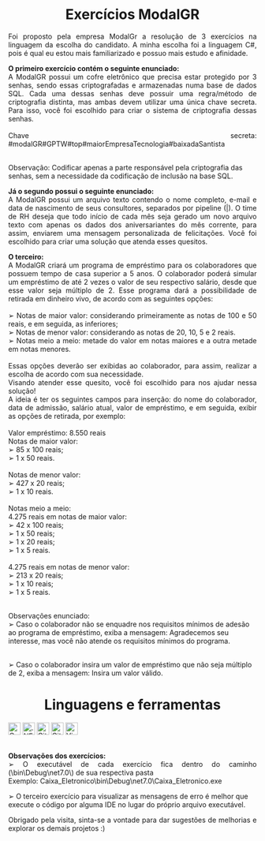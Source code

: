 <h1 align="center">Exercícios ModalGR</h1>

<p align="justify">
 Foi proposto pela empresa ModalGr a resolução de 3 exercícios na linguagem da escolha do candidato. A minha escolha foi a linguagem C#, pois é qual eu estou mais familiarizado e 
 possuo mais estudo e afinidade.
</p>

<p align="justify">
  <strong>O primeiro exercício contém o seguinte enunciado:</strong> <br>
  A ModalGR possui um cofre eletrônico que precisa estar protegido por 3 senhas, sendo
  essas criptografadas e armazenadas numa base de dados SQL. Cada uma dessas senhas deve 
  possuir uma regra/método de criptografia distinta, mas ambas devem utilizar uma única 
  chave secreta. Para isso, você foi escolhido para criar o sistema de criptografia dessas senhas.
  <br><br>Chave secreta:
  #modalGR#GPTW#top#maiorEmpresaTecnologia#baixadaSantista
 
  <br>Observação: Codificar apenas a parte responsável pela criptografia das senhas, sem a 
  necessidade da codificação de inclusão na base SQL.
</p>

<p align="justify">
  <strong>Já o segundo possui o seguinte enunciado:</strong> <br>
  A ModalGR possui um arquivo texto contendo o nome completo, e-mail e data de 
  nascimento de seus consultores, separados por pipeline (|). O time de RH deseja que todo 
  início de cada mês seja gerado um novo arquivo texto com apenas os dados dos 
  aniversariantes do mês corrente, para assim, enviarem uma mensagem personalizada de 
  felicitações. Você foi escolhido para criar uma solução que atenda esses quesitos.
</p>

<p align="justify">
  <strong>O terceiro:</strong> <br>
   A ModalGR criará um programa de empréstimo para os colaboradores que possuem tempo 
de casa superior a 5 anos. O colaborador poderá simular um empréstimo de até 2 vezes o valor 
de seu respectivo salário, desde que esse valor seja múltiplo de 2. Esse programa dará a 
possibilidade de retirada em dinheiro vivo, de acordo com as seguintes opções:
<br><br>➢ Notas de maior valor: considerando primeiramente as notas de 100 e 50 reais, e em 
seguida, as inferiores;
<br>➢ Notas de menor valor: considerando as notas de 20, 10, 5 e 2 reais.
<br>➢ Notas meio a meio: metade do valor em notas maiores e a outra metade em notas 
menores.
<br><br>Essas opções deverão ser exibidas ao colaborador, para assim, realizar a escolha de acordo com 
sua necessidade.
<br>Visando atender esse quesito, você foi escolhido para nos ajudar nessa solução! 
<br>A ideia é ter os seguintes campos para inserção: do nome do colaborador, data de admissão, 
salário atual, valor de empréstimo, e em seguida, exibir as opções de retirada, por exemplo:
<br><br>Valor empréstimo: 8.550 reais
<br>Notas de maior valor: 
<br>➢ 85 x 100 reais;
<br>➢ 1 x 50 reais.
<br><br>Notas de menor valor: 
<br>➢ 427 x 20 reais;
<br>➢ 1 x 10 reais.
<br><br>Notas meio a meio:
<br>4.275 reais em notas de maior valor:
<br>➢ 42 x 100 reais;
<br>➢ 1 x 50 reais;
<br>➢ 1 x 20 reais;
<br>➢ 1 x 5 reais.
<br><br>4.275 reais em notas de menor valor:
<br>➢ 213 x 20 reais;
<br>➢ 1 x 10 reais;
<br>➢ 1 x 5 reais.
 
<br>Observações enunciado: 
<br>➢ Caso o colaborador não se enquadre nos requisitos mínimos de adesão ao programa 
de empréstimo, exiba a mensagem: Agradecemos seu interesse, mas você não atende 
os requisitos mínimos do programa.

<br>➢ Caso o colaborador insira um valor de empréstimo que não seja múltiplo de 2, exiba a 
mensagem: Insira um valor válido.
</p>

<h1 align="center"> Linguagens e ferramentas</h1>

<div display="inline">
  <img src="https://img.shields.io/badge/-C%23-green&color=black?logo=csharp&logoColor=282C34" alt="C Sharp logo" title="csharp" height="25"/>
  <img src="https://img.shields.io/badge/.NET-8A2BE2" alt=".NET logo" title="dotnet" height="25"/>
  <img src="https://img.shields.io/badge/Git-F05033?logo=git&logoColor=white" alt="Git logo" title="Git" height="25" />
  <img src="https://img.shields.io/badge/GitHub-181717?logo=github&logoColor=white" alt="GitHub logo" title="GitHub" height="25" />
  <img src="https://img.shields.io/badge/VS%20Code-007ACC?logo=visual-studio-code&logoColor=282C34" alt="Visual Studio Code logo" title="Visual Studio Code" height="25" />
</div>

<br>
<p align="justify">
  <strong>Observações dos exercícios:</strong> <br>
  ➢ O executável de cada exercício fica dentro do caminho (\bin\Debug\net7.0\) de sua respectiva pasta
    <br>Exemplo: Caixa_Eletronico\bin\Debug\net7.0\Caixa_Eletronico.exe

  ➢ O terceiro exercício para visualizar as mensagens de erro é melhor que execute o código por alguma IDE no lugar do próprio arquivo executável.
  
</p>

<p align="justify">
  Obrigado pela visita, sinta-se a vontade para dar sugestões de melhorias e explorar os demais projetos :)
</p>
